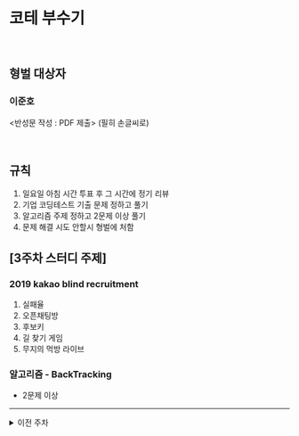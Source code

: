 # 코테 부수기
<br>

## 형벌 대상자
### 이준호
<반성문 작성 : PDF 제출> (필히 손글씨로)

<br>

## 규칙
1. 일요일 아침 시간 투표 후 그 시간에 정기 리뷰
2. 기업 코딩테스트 기출 문제 정하고 풀기
3. 알고리즘 주제 정하고 2문제 이상 풀기
4. 문제 해결 시도 안할시 형벌에 처함

## [3주차 스터디 주제]
### 2019 kakao blind recruitment
1. 실패율
2. 오픈채팅방
3. 후보키
4. 길 찾기 게임
5. 무지의 먹방 라이브

### 알고리즘 - BackTracking
- 2문제 이상

---
<details>
  <summary>이전 주차</summary>
  
  ## [1주차 스터디 주제]
  ### 2018 kakao blind recruitment
  1. 다트 게임 
  2. 캐시 
  3. 프렌즈4블록 
  4. 추석 트래픽 
  
  ### 알고리즘 - Trie
  - 2문제 이상
  
</br>

  ## [2주차 스터디 주제]
  ### 2018 kakao blind recruitment
  1. [3차] 압축
  2. [3차] 파일명 정렬
  3. [3차] 방금그곡
  4. [1차] 셔틀버스
  5. [3차] 자동완성

  ### 알고리즘 - Union Find (Disjoint Set)
  - 2문제 이상
</details>
